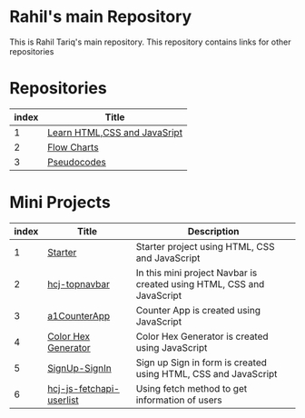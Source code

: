 # Rahil's main Repository

This is Rahil Tariq's main repository. This repository contains links for other repositories

# Repositories

| index | Title |
| -------|-------|
| 1 | [Learn HTML,CSS and JavaSript](https://github.com/rahiltariq07/learn-html-css-javascript.git) |
| 2 | [Flow Charts](https://github.com/rahiltariq07/FlowCharts.git) |
| 3 | [Pseudocodes](https://github.com/rahiltariq07/Pseudocodes.git) |

# Mini Projects

| index | Title | Description |
| ------- | ------- | ------- |
| 1 | [Starter](https://github.com/rahiltariq07/starter.git) |Starter project using HTML, CSS and JavaScript|
| 2 | [hcj-topnavbar](https://github.com/rahiltariq07/hcj-topnavbar.git) |In this mini project Navbar is created using HTML, CSS and JavaScript|
| 3 | [a1CounterApp](https://github.com/rahiltariq07/a1CounterApp) |Counter App is created using JavaScript|
| 4 | [Color Hex Generator](https://github.com/rahiltariq07/color-hexa-generator) |Color Hex Generator is created using JavaScript|
| 5 | [SignUp-SignIn](https://github.com/rahiltariq07/SignUp-SignIn) |Sign up Sign in form is created using HTML, CSS and JavaScript|
| 6 | [hcj-js-fetchapi-userlist](https://github.com/rahiltariq07/hcj-js-fetchapi-userlist) |Using fetch method to get information of users|